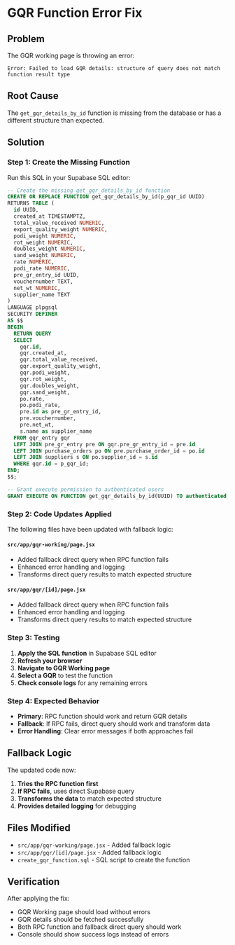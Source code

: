 # GQR Function Error Fix

## Problem
The GQR working page is throwing an error:
```
Error: Failed to load GQR details: structure of query does not match function result type
```

## Root Cause
The `get_gqr_details_by_id` function is missing from the database or has a different structure than expected.

## Solution

### Step 1: Create the Missing Function
Run this SQL in your Supabase SQL editor:

```sql
-- Create the missing get_gqr_details_by_id function
CREATE OR REPLACE FUNCTION get_gqr_details_by_id(p_gqr_id UUID)
RETURNS TABLE (
  id UUID,
  created_at TIMESTAMPTZ,
  total_value_received NUMERIC,
  export_quality_weight NUMERIC,
  podi_weight NUMERIC,
  rot_weight NUMERIC,
  doubles_weight NUMERIC,
  sand_weight NUMERIC,
  rate NUMERIC,
  podi_rate NUMERIC,
  pre_gr_entry_id UUID,
  vouchernumber TEXT,
  net_wt NUMERIC,
  supplier_name TEXT
) 
LANGUAGE plpgsql
SECURITY DEFINER
AS $$
BEGIN
  RETURN QUERY
  SELECT 
    gqr.id,
    gqr.created_at,
    gqr.total_value_received,
    gqr.export_quality_weight,
    gqr.podi_weight,
    gqr.rot_weight,
    gqr.doubles_weight,
    gqr.sand_weight,
    po.rate,
    po.podi_rate,
    pre.id as pre_gr_entry_id,
    pre.vouchernumber,
    pre.net_wt,
    s.name as supplier_name
  FROM gqr_entry gqr
  LEFT JOIN pre_gr_entry pre ON gqr.pre_gr_entry_id = pre.id
  LEFT JOIN purchase_orders po ON pre.purchase_order_id = po.id
  LEFT JOIN suppliers s ON po.supplier_id = s.id
  WHERE gqr.id = p_gqr_id;
END;
$$;

-- Grant execute permission to authenticated users
GRANT EXECUTE ON FUNCTION get_gqr_details_by_id(UUID) TO authenticated;
```

### Step 2: Code Updates Applied
The following files have been updated with fallback logic:

#### `src/app/gqr-working/page.jsx`
- Added fallback direct query when RPC function fails
- Enhanced error handling and logging
- Transforms direct query results to match expected structure

#### `src/app/gqr/[id]/page.jsx`
- Added fallback direct query when RPC function fails
- Enhanced error handling and logging
- Transforms direct query results to match expected structure

### Step 3: Testing
1. **Apply the SQL function** in Supabase SQL editor
2. **Refresh your browser**
3. **Navigate to GQR Working page**
4. **Select a GQR** to test the function
5. **Check console logs** for any remaining errors

### Step 4: Expected Behavior
- **Primary**: RPC function should work and return GQR details
- **Fallback**: If RPC fails, direct query should work and transform data
- **Error Handling**: Clear error messages if both approaches fail

## Fallback Logic
The updated code now:
1. **Tries the RPC function first**
2. **If RPC fails**, uses direct Supabase query
3. **Transforms the data** to match expected structure
4. **Provides detailed logging** for debugging

## Files Modified
- `src/app/gqr-working/page.jsx` - Added fallback logic
- `src/app/gqr/[id]/page.jsx` - Added fallback logic
- `create_gqr_function.sql` - SQL script to create the function

## Verification
After applying the fix:
- GQR Working page should load without errors
- GQR details should be fetched successfully
- Both RPC function and fallback direct query should work
- Console should show success logs instead of errors 